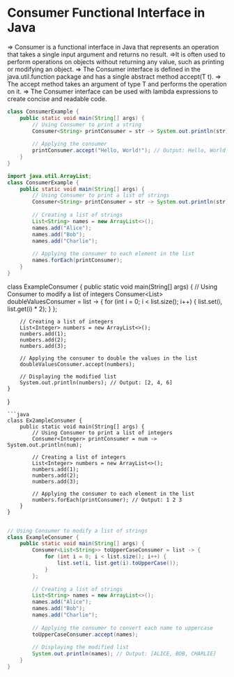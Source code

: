 # Consumer Functional Interface in Java
=> Consumer is a functional interface in Java that represents an operation that takes a single input argument and returns no result.
=>It is often used to perform operations on objects without returning any value, such as printing or modifying an object.
=> The Consumer interface is defined in the java.util.function package and has a single abstract method accept(T t).
=> The accept method takes an argument of type T and performs the operation on it.
=> The Consumer interface can be used with lambda expressions to create concise and readable code.

```java
class ConsumerExample {
    public static void main(String[] args) {
        // Using Consumer to print a string
        Consumer<String> printConsumer = str -> System.out.println(str);
        
        // Applying the consumer
        printConsumer.accept("Hello, World!"); // Output: Hello, World!
    }
}
```
```java
import java.util.ArrayList;
class ConsumerExample {
    public static void main(String[] args) {
        // Using Consumer to print a list of strings
        Consumer<String> printConsumer = str -> System.out.println(str);
        
        // Creating a list of strings
        List<String> names = new ArrayList<>();
        names.add("Alice");
        names.add("Bob");
        names.add("Charlie");
        
        // Applying the consumer to each element in the list
        names.forEach(printConsumer);
    }
}
```
class ExampleConsumer {
    public static void main(String[] args) {
        // Using Consumer to modify a list of integers
        Consumer<List<Integer>> doubleValuesConsumer = list -> {
            for (int i = 0; i < list.size(); i++) {
                list.set(i, list.get(i) * 2);
            }
        };
        
        // Creating a list of integers
        List<Integer> numbers = new ArrayList<>();
        numbers.add(1);
        numbers.add(2);
        numbers.add(3);
        
        // Applying the consumer to double the values in the list
        doubleValuesConsumer.accept(numbers);
        
        // Displaying the modified list
        System.out.println(numbers); // Output: [2, 4, 6]
    }
}
```
```java
class Ex2ampleConsumer {
    public static void main(String[] args) {
        // Using Consumer to print a list of integers
        Consumer<Integer> printConsumer = num -> System.out.println(num);
        
        // Creating a list of integers
        List<Integer> numbers = new ArrayList<>();
        numbers.add(1);
        numbers.add(2);
        numbers.add(3);
        
        // Applying the consumer to each element in the list
        numbers.forEach(printConsumer); // Output: 1 2 3
    }
}
```
```java
 
// Using Consumer to modify a list of strings
class ExampleConsumer {
    public static void main(String[] args) {
        Consumer<List<String>> toUpperCaseConsumer = list -> {
            for (int i = 0; i < list.size(); i++) {
                list.set(i, list.get(i).toUpperCase());
            }
        };
        
        // Creating a list of strings
        List<String> names = new ArrayList<>();
        names.add("Alice");
        names.add("Bob");
        names.add("Charlie");
        
        // Applying the consumer to convert each name to uppercase
        toUpperCaseConsumer.accept(names);
        
        // Displaying the modified list
        System.out.println(names); // Output: [ALICE, BOB, CHARLIE]
    }
}
```